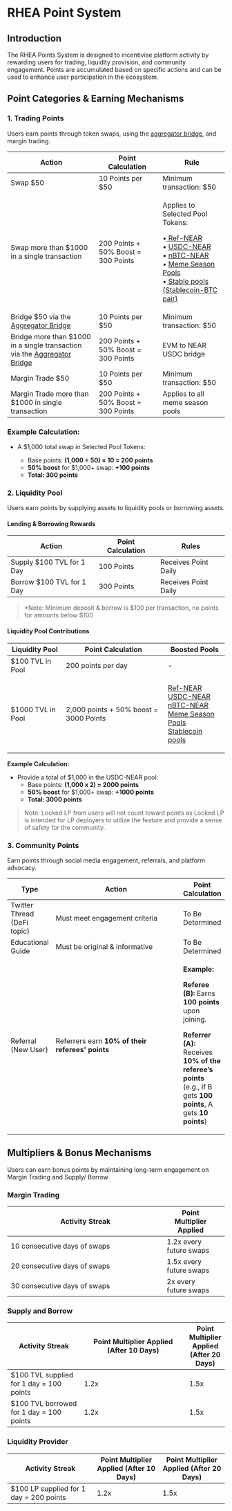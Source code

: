 # RHEA Point System

## **Introduction**

The RHEA Points System is designed to incentivise platform activity by rewarding users for trading, liquidity provision, and community engagement. Points are accumulated based on specific actions and can be used to enhance user participation in the ecosystem.



## **Point Categories & Earning Mechanisms**

### **1. Trading Points**

Users earn points through token swaps, using the [aggregator bridge](https://dex.rhea.finance/bridge), and margin trading.

| Action                                                                                                       | Point Calculation                   | Rule                                                                                                                                                                                                                                                                                                                                                                                                                  |
| ------------------------------------------------------------------------------------------------------------ | ----------------------------------- | --------------------------------------------------------------------------------------------------------------------------------------------------------------------------------------------------------------------------------------------------------------------------------------------------------------------------------------------------------------------------------------------------------------------- |
| Swap $50                                                                                                     | 10 Points per $50                   | Minimum transaction: $50                                                                                                                                                                                                                                                                                                                                                                                              |
| Swap more than $1000 in a single transaction                                                                 | 200 Points + 50% Boost = 300 Points | <p>Applies to Selected Pool Tokens:<br></p><p>•<a href="https://dex.rhea.finance/pool/79"> Ref-NEAR</a><br>• <a href="https://dex.rhea.finance/pool/4512">USDC-NEAR</a><br>• <a href="https://dex.rhea.finance/sauce/5949">nBTC-NEAR</a><br>• <a href="https://dex.rhea.finance/meme">Meme Season Pools</a><br>•<a href="https://dex.rhea.finance/pools?activeTab=stable"> Stable pools (Stablecoin-BTC pair)</a></p> |
| Bridge $50 via the [Aggregator Bridge ](https://dex.rhea.finance/bridge)                                     | 10 Points per $50                   | Minimum transaction: $50                                                                                                                                                                                                                                                                                                                                                                                              |
| Bridge more than $1000 in a single transaction via the [Aggregator Bridge ](https://dex.rhea.finance/bridge) | 200 Points + 50% Boost = 300 Points | EVM to NEAR USDC bridge                                                                                                                                                                                                                                                                                                                                                                                               |
| Margin Trade $50                                                                                             | 10 Points per $50                   | Minimum transaction: $50                                                                                                                                                                                                                                                                                                                                                                                              |
| Margin Trade more than $1000 in single transaction                                                           | 200 Points + 50% Boost = 300 Points | Applies to all meme season pools                                                                                                                                                                                                                                                                                                                                                                                      |

### **Example Calculation:**

*   A $1,000 total swap in Selected Pool Tokens:

    * Base points: **(1,000 ÷ 50) × 10 = 200 points**
    * **50% boost** for $1,000+ swap: **+100 points**
    * **Total: 300 points**



### 2. Liquidity Pool

Users earn points by supplying assets to liquidity pools or borrowing assets.

#### Lending & Borrowing Rewards

| Action                    | Point Calculation | Rules                |
| ------------------------- | ----------------- | -------------------- |
| Supply $100 TVL for 1 Day | 100 Points        | Receives Point Daily |
| Borrow $100 TVL for 1 Day | 300 Points        | Receives Point Daily |

> \*Note: Minimum deposit & borrow is $100 per transaction, no points for amounts below $100

#### Liquidity Pool Contributions

| Liquidity Pool    | Point Calculation                      | Boosted Pools                                                                                                                                                                                                                                                                                                                                  |
| ----------------- | -------------------------------------- | ---------------------------------------------------------------------------------------------------------------------------------------------------------------------------------------------------------------------------------------------------------------------------------------------------------------------------------------------- |
| $100 TVL in Pool  | 200 points per day                     | -                                                                                                                                                                                                                                                                                                                                              |
| $1000 TVL in Pool | 2,000 points + 50% boost = 3000 Points | <p><a href="https://dex.rhea.finance/pool/79">Ref-NEAR</a><br><a href="https://dex.rhea.finance/pool/4512">USDC-NEAR</a><br><a href="https://dex.rhea.finance/sauce/5949">nBTC-NEAR</a><br><a href="https://dex.rhea.finance/meme">Meme Season Pools</a><br><a href="https://dex.rhea.finance/pools?activeTab=stable">Stablecoin pools</a></p> |

**Example Calculation:**

* Provide a total of $1,000 in the USDC-NEAR pool:
  * Base points: **(1,000 x 2) = 2000 points**
  * **50% boost** for $1,000+ swap: **+1000 points**
  * **Total: 3000 points**



> Note: Locked LP from users will not count toward points as Locked LP is intended for LP deployers to utilize the feature and provide a sense of safety for the community.

### 3. Community Points

Earn points through social media engagement, referrals, and platform advocacy.

<table><thead><tr><th>Type </th><th width="280.83203125">Action</th><th>Point Calculation</th></tr></thead><tbody><tr><td>Twitter Thread (DeFi topic)</td><td>Must meet engagement criteria</td><td>To Be Determined</td></tr><tr><td>Educational Guide</td><td>Must be original &#x26; informative</td><td>To Be Determined</td></tr><tr><td>Referral (New User)</td><td>Referrers earn <strong>10% of their referees' points</strong></td><td><p><strong>Example:</strong></p><p></p><p><strong>Referee (B):</strong> Earns <strong>100 points</strong> upon joining.</p><p></p><p><strong>Referrer (A):</strong> Receives <strong>10% of the referee’s points</strong> (e.g., if B gets <strong>100 points</strong>, A gets <strong>10 points</strong>)</p></td></tr></tbody></table>



## Multipliers & Bonus Mechanisms

Users can earn bonus points by maintaining long-term engagement on Margin Trading and Supply/ Borrow

### Margin Trading

<table><thead><tr><th width="345.86328125">Activity Streak</th><th>Point Multiplier Applied</th><th data-hidden></th></tr></thead><tbody><tr><td>10 consecutive days of swaps</td><td>1.2x every future swaps</td><td></td></tr><tr><td>20 consecutive days of swaps</td><td>1.5x every future swaps</td><td></td></tr><tr><td>30 consecutive days of swaps</td><td>2x every future swaps</td><td></td></tr></tbody></table>

### Supply and Borrow&#x20;

<table><thead><tr><th width="184.37109375">Activity Streak</th><th width="285.75390625">Point Multiplier Applied (After 10 Days)</th><th>Point Multiplier Applied (After 20 Days)</th></tr></thead><tbody><tr><td>$100 TVL supplied for 1 day = 100 points</td><td>1.2x</td><td>1.5x</td></tr><tr><td>$100 TVL borrowed for 1 day = 100 points</td><td>1.2x</td><td>1.5x</td></tr></tbody></table>

### Liquidity Provider

<table><thead><tr><th width="183.46875">Activity Streak</th><th>Point Multiplier Applied (After 10 Days)</th><th>Point Multiplier Applied  (After 20 Days)</th></tr></thead><tbody><tr><td>$100 LP supplied for 1 day = 200 points</td><td>1.2x</td><td>1.5x</td></tr></tbody></table>

